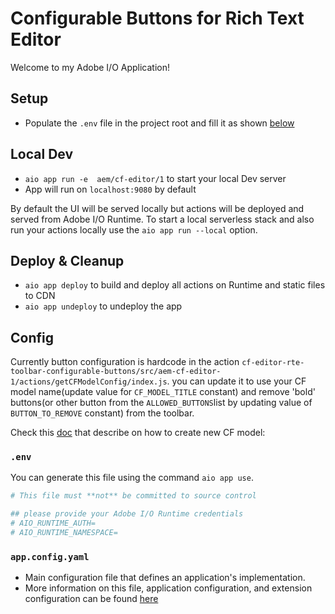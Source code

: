 # Configurable Buttons for Rich Text Editor

Welcome to my Adobe I/O Application!

## Setup

- Populate the `.env` file in the project root and fill it as shown [below](#env)

## Local Dev

- `aio app run -e  aem/cf-editor/1` to start your local Dev server
- App will run on `localhost:9080` by default

By default the UI will be served locally but actions will be deployed and served from Adobe I/O Runtime. To start a
local serverless stack and also run your actions locally use the `aio app run --local` option.


## Deploy & Cleanup

- `aio app deploy` to build and deploy all actions on Runtime and static files to CDN
- `aio app undeploy` to undeploy the app

## Config

Currently button configuration is hardcode in the action
`cf-editor-rte-toolbar-configurable-buttons/src/aem-cf-editor-1/actions/getCFModelConfig/index.js`.
you can update it to use your CF model name(update value for `CF_MODEL_TITLE` constant) and remove 'bold' buttons(or 
other button from the `ALLOWED_BUTTONS`list by updating value of `BUTTON_TO_REMOVE` constant) from the toolbar.

Check this [doc](https://experienceleague.adobe.com/docs/experience-manager-65/content/assets/content-fragments/content-fragments-models.html?lang=en) that describe on how to create new CF model:

### `.env`

You can generate this file using the command `aio app use`. 

```bash
# This file must **not** be committed to source control

## please provide your Adobe I/O Runtime credentials
# AIO_RUNTIME_AUTH=
# AIO_RUNTIME_NAMESPACE=
```

### `app.config.yaml`

- Main configuration file that defines an application's implementation. 
- More information on this file, application configuration, and extension configuration 
  can be found [here](https://developer.adobe.com/app-builder/docs/guides/appbuilder-configuration/#appconfigyaml)

